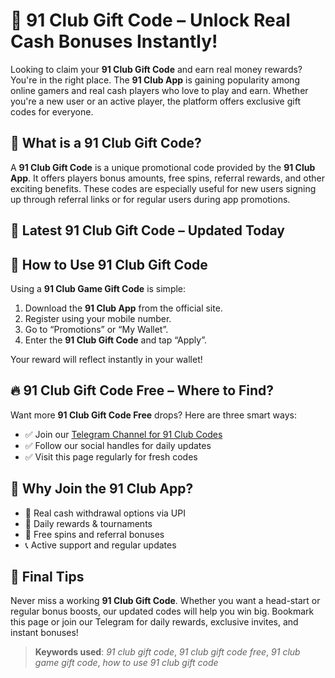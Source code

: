 # 🎁 91 Club Gift Code – Unlock Real Cash Bonuses Instantly!

Looking to claim your **91 Club Gift Code** and earn real money rewards? You're in the right place. The **91 Club App** is gaining popularity among online gamers and real cash players who love to play and earn. Whether you're a new user or an active player, the platform offers exclusive gift codes for everyone.

## 🤑 What is a 91 Club Gift Code?

A **91 Club Gift Code** is a unique promotional code provided by the **91 Club App**. It offers players bonus amounts, free spins, referral rewards, and other exciting benefits. These codes are especially useful for new users signing up through referral links or for regular users during app promotions.

## 🎯 Latest 91 Club Gift Code – Updated Today

## 🚀 How to Use 91 Club Gift Code

Using a **91 Club Game Gift Code** is simple:

1. Download the **91 Club App** from the official site.
2. Register using your mobile number.
3. Go to “Promotions” or “My Wallet”.
4. Enter the **91 Club Gift Code** and tap “Apply”.

Your reward will reflect instantly in your wallet!

## 🔥 91 Club Gift Code Free – Where to Find?

Want more **91 Club Gift Code Free** drops? Here are three smart ways:

- ✅ Join our [Telegram Channel for 91 Club Codes](http://t.me/91ClubCodes)  
- ✅ Follow our social handles for daily updates  
- ✅ Visit this page regularly for fresh codes  

## 📣 Why Join the 91 Club App?

- 💸 Real cash withdrawal options via UPI  
- 🎁 Daily rewards & tournaments  
- 🔁 Free spins and referral bonuses  
- 📞 Active support and regular updates  

## 📌 Final Tips

Never miss a working **91 Club Gift Code**. Whether you want a head-start or regular bonus boosts, our updated codes will help you win big. Bookmark this page or join our Telegram for daily rewards, exclusive invites, and instant bonuses!

> **Keywords used**: *91 club gift code*, *91 club gift code free*, *91 club game gift code*, *how to use 91 club gift code*
